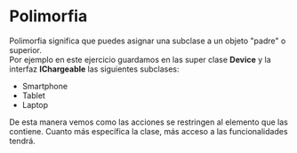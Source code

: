 # Polimorfia
Polimorfia significa que puedes asignar una subclase a un objeto "padre" o superior.  
Por ejemplo en este ejercicio guardamos en las super clase **Device** y la interfaz **IChargeable** las siguientes subclases:
* Smartphone
* Tablet
* Laptop

De esta manera vemos como las acciones se restringen al elemento que las contiene. Cuanto más específica la clase, más acceso a las funcionalidades tendrá.